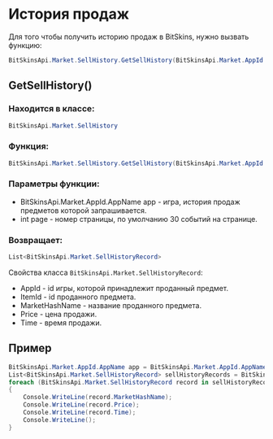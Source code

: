 ﻿# История продаж

Для того чтобы получить историю продаж в BitSkins, нужно вызвать функцию:

```csharp
BitSkinsApi.Market.SellHistory.GetSellHistory(BitSkinsApi.Market.AppId.AppName app, int page);
```

## GetSellHistory()

### Находится в классе:

```csharp
BitSkinsApi.Market.SellHistory
```

### Функция:

```csharp
BitSkinsApi.Market.SellHistory.GetSellHistory(BitSkinsApi.Market.AppId.AppName app, int page);
```

### Параметры функции:

* BitSkinsApi.Market.AppId.AppName app - игра, история продаж предметов которой запрашивается.
* int page - номер страницы, по умолчанию 30 событий на странице.

### Возвращает:

```csharp
List<BitSkinsApi.Market.SellHistoryRecord>
```

Свойства класса ```BitSkinsApi.Market.SellHistoryRecord```:
* AppId - id игры, которой принадлежит проданный предмет.
* ItemId - id проданного предмета.
* MarketHashName - название проданного предмета.
* Price - цена продажи.
* Time - время продажи.

## Пример

```csharp
BitSkinsApi.Market.AppId.AppName app = BitSkinsApi.Market.AppId.AppName.CounterStrikGlobalOffensive;
List<BitSkinsApi.Market.SellHistoryRecord> sellHistoryRecords = BitSkinsApi.Market.SellHistory.GetSellHistory(app, 1);
foreach (BitSkinsApi.Market.SellHistoryRecord record in sellHistoryRecords)
{
    Console.WriteLine(record.MarketHashName);
    Console.WriteLine(record.Price);
    Console.WriteLine(record.Time);
    Console.WriteLine();
}
```